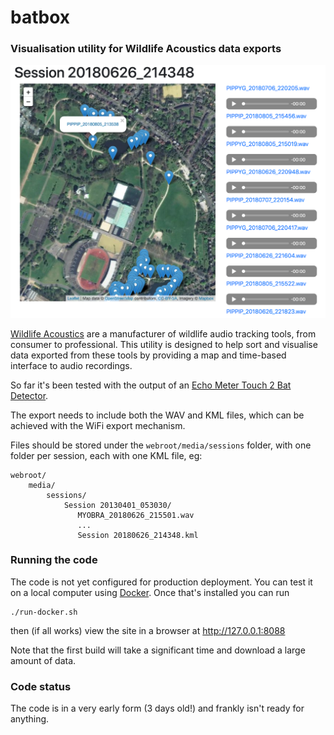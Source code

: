 # batbox

### Visualisation utility for Wildlife Acoustics data exports

![Map view](docs/images/mapview.png)         

[Wildlife Acoustics](https://www.wildlifeacoustics.com) are a manufacturer of 
wildlife audio tracking tools, from consumer to professional. This utility is 
designed to help sort and visualise data exported from these tools by providing a 
map and time-based interface to audio recordings.

So far it's been tested with the output of an 
[Echo Meter Touch 2 Bat Detector](https://www.wildlifeacoustics.com/products/echo-meter-touch-2).

The export needs to include both the WAV and KML files, which can be achieved with the WiFi export
mechanism.  

Files should be stored under the `webroot/media/sessions` folder, with one folder per session,
each with one KML file, eg:

    webroot/
        media/
            sessions/
                Session 20130401_053030/
                   MYOBRA_20180626_215501.wav
                   ...
                   Session 20180626_214348.kml
                   
### Running the code

The code is not yet configured for production deployment. You can test it on a local computer using
[Docker](https://docker.com). Once that's installed you can run

    ./run-docker.sh
    
then (if all works) view the site in a browser at http://127.0.0.1:8088

Note that the first build will take a significant time and download a large amount of data.


### Code status

The code is in a very early form (3 days old!) and frankly isn't ready for anything.
           
                   